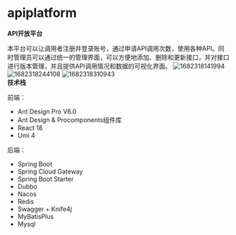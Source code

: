 # apiplatform
**API开放平台** 

本平台可以让调用者注册并登录账号，通过申请API调用次数，使用各种API。同时管理员可以通过统一的管理界面，可以方便地添加、删除和更新接口，并对接口进行版本管理，并且提供API调用情况和数据的可视化界面。
![1682318141994](https://user-images.githubusercontent.com/90243245/233917532-b8b1f25e-ce17-4caf-95e5-aa273e5100da.png)
![1682318244108](https://user-images.githubusercontent.com/90243245/233917863-c54e0bbb-653c-478b-8409-8491f8b60262.png)
![1682318310943](https://user-images.githubusercontent.com/90243245/233918108-004d7229-dffb-42b4-b41d-2dd721dca141.png)  
**技术栈** 

前端：
+ Ant Design Pro V6.0  
+ Ant Design & Procomponents组件库
+ React 18
+ Umi 4  

后端：
+ Spring Boot
+ Spring Cloud Gateway
+ Spring Boot Starter
+ Dubbo
+ Nacos
+ Redis
+ Swagger + Knife4j 
+ MyBatisPlus
+ Mysql
